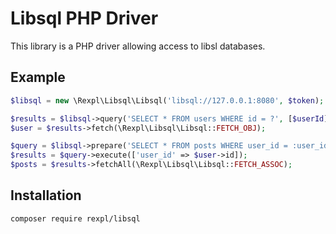 # Libsql PHP Driver

This library is a PHP driver allowing access to libsl databases.

## Example

```php
$libsql = new \Rexpl\Libsql\Libsql('libsql://127.0.0.1:8080', $token);

$results = $libsql->query('SELECT * FROM users WHERE id = ?', [$userId]);
$user = $results->fetch(\Rexpl\Libsql\Libsql::FETCH_OBJ);

$query = $libsql->prepare('SELECT * FROM posts WHERE user_id = :user_id AND publish_date NOT NULL');
$results = $query->execute(['user_id' => $user->id]);
$posts = $results->fetchAll(\Rexpl\Libsql\Libsql::FETCH_ASSOC);
```

## Installation

```
composer require rexpl/libsql
```
